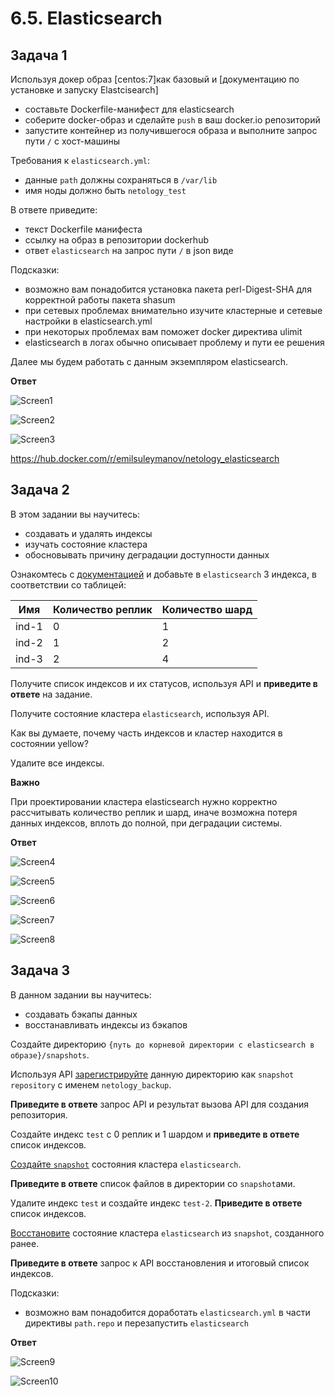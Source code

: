


# 6.5. Elasticsearch

## Задача 1

Используя докер образ [centos:7]как базовый и 
[документацию по установке и запуску Elastcisearch]

- составьте Dockerfile-манифест для elasticsearch
- соберите docker-образ и сделайте `push` в ваш docker.io репозиторий
- запустите контейнер из получившегося образа и выполните запрос пути `/` c хост-машины

Требования к `elasticsearch.yml`:
- данные `path` должны сохраняться в `/var/lib`
- имя ноды должно быть `netology_test`

В ответе приведите:
- текст Dockerfile манифеста
- ссылку на образ в репозитории dockerhub
- ответ `elasticsearch` на запрос пути `/` в json виде

Подсказки:
- возможно вам понадобится установка пакета perl-Digest-SHA для корректной работы пакета shasum
- при сетевых проблемах внимательно изучите кластерные и сетевые настройки в elasticsearch.yml
- при некоторых проблемах вам поможет docker директива ulimit
- elasticsearch в логах обычно описывает проблему и пути ее решения

Далее мы будем работать с данным экземпляром elasticsearch.

**Ответ**

![Screen1](https://github.com/emilsuleymanov/devops-netology/blob/main/06-db-05-elasticsearch/screen1.png)

![Screen2](https://github.com/emilsuleymanov/devops-netology/blob/main/06-db-05-elasticsearch/screen2.png)

![Screen3](https://github.com/emilsuleymanov/devops-netology/blob/main/06-db-05-elasticsearch/screen3.png)


https://hub.docker.com/r/emilsuleymanov/netology_elasticsearch



## Задача 2

В этом задании вы научитесь:
- создавать и удалять индексы
- изучать состояние кластера
- обосновывать причину деградации доступности данных

Ознакомтесь с [документацией](https://www.elastic.co/guide/en/elasticsearch/reference/current/indices-create-index.html) 
и добавьте в `elasticsearch` 3 индекса, в соответствии со таблицей:

| Имя | Количество реплик | Количество шард |
|-----|-------------------|-----------------|
| ind-1| 0 | 1 |
| ind-2 | 1 | 2 |
| ind-3 | 2 | 4 |

Получите список индексов и их статусов, используя API и **приведите в ответе** на задание.

Получите состояние кластера `elasticsearch`, используя API.

Как вы думаете, почему часть индексов и кластер находится в состоянии yellow?

Удалите все индексы.

**Важно**

При проектировании кластера elasticsearch нужно корректно рассчитывать количество реплик и шард,
иначе возможна потеря данных индексов, вплоть до полной, при деградации системы.

**Ответ**

![Screen4](https://github.com/emilsuleymanov/devops-netology/blob/main/06-db-05-elasticsearch/screen4.png)

![Screen5](https://github.com/emilsuleymanov/devops-netology/blob/main/06-db-05-elasticsearch/screen5.png)

![Screen6](https://github.com/emilsuleymanov/devops-netology/blob/main/06-db-05-elasticsearch/screen6.png)

![Screen7](https://github.com/emilsuleymanov/devops-netology/blob/main/06-db-05-elasticsearch/screen7.png)

![Screen8](https://github.com/emilsuleymanov/devops-netology/blob/main/06-db-05-elasticsearch/screen8.png)

## Задача 3

В данном задании вы научитесь:
- создавать бэкапы данных
- восстанавливать индексы из бэкапов

Создайте директорию `{путь до корневой директории с elasticsearch в образе}/snapshots`.

Используя API [зарегистрируйте](https://www.elastic.co/guide/en/elasticsearch/reference/current/snapshots-register-repository.html#snapshots-register-repository) 
данную директорию как `snapshot repository` c именем `netology_backup`.

**Приведите в ответе** запрос API и результат вызова API для создания репозитория.

Создайте индекс `test` с 0 реплик и 1 шардом и **приведите в ответе** список индексов.

[Создайте `snapshot`](https://www.elastic.co/guide/en/elasticsearch/reference/current/snapshots-take-snapshot.html) 
состояния кластера `elasticsearch`.

**Приведите в ответе** список файлов в директории со `snapshot`ами.

Удалите индекс `test` и создайте индекс `test-2`. **Приведите в ответе** список индексов.

[Восстановите](https://www.elastic.co/guide/en/elasticsearch/reference/current/snapshots-restore-snapshot.html) состояние
кластера `elasticsearch` из `snapshot`, созданного ранее. 

**Приведите в ответе** запрос к API восстановления и итоговый список индексов.

Подсказки:
- возможно вам понадобится доработать `elasticsearch.yml` в части директивы `path.repo` и перезапустить `elasticsearch`

**Ответ**

![Screen9](https://github.com/emilsuleymanov/devops-netology/blob/main/06-db-05-elasticsearch/screen9.png)

![Screen10](https://github.com/emilsuleymanov/devops-netology/blob/main/06-db-05-elasticsearch/screen10.png)







